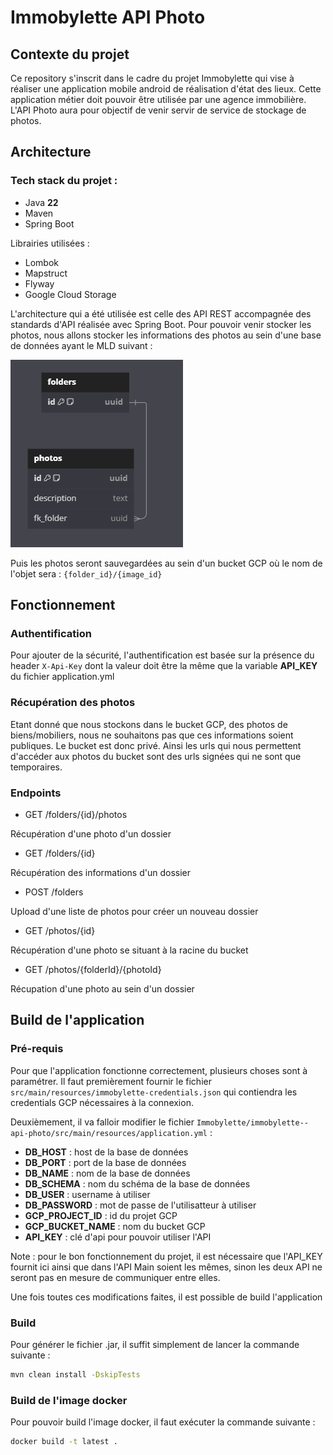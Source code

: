 # Immobylette API Photo

## Contexte du projet

Ce repository s'inscrit dans le cadre du projet Immobylette qui vise à réaliser une application mobile android de réalisation d'état des lieux. Cette application métier doit pouvoir être utilisée par une agence immobilière. L'API Photo aura pour objectif de venir servir de service de stockage de photos.

## Architecture

### Tech stack du projet :

- Java **22**
- Maven
- Spring Boot

Librairies utilisées :

- Lombok
- Mapstruct
- Flyway
- Google Cloud Storage

L'architecture qui a été utilisée est celle des API REST accompagnée des standards d'API réalisée avec Spring Boot. Pour pouvoir venir stocker les photos, nous allons stocker les informations des photos au sein d'une base de données ayant le MLD suivant : 

![MLD API Photo](image.png)

Puis les photos seront sauvegardées au sein d'un bucket GCP où le nom de l'objet sera : `{folder_id}/{image_id}`

## Fonctionnement

### Authentification

Pour ajouter de la sécurité, l'authentification est basée sur la présence du header `X-Api-Key` dont la valeur doit être la même que la variable **API_KEY** du fichier application.yml

### Récupération des photos

Etant donné que nous stockons dans le bucket GCP, des photos de biens/mobiliers, nous ne souhaitons pas que ces informations soient publiques. Le bucket est donc privé. Ainsi les urls qui nous permettent d'accéder aux photos du bucket sont des urls signées qui ne sont que temporaires.

### Endpoints

- GET /folders/{id}/photos

Récupération d'une photo d'un dossier

- GET /folders/{id}

Récupération des informations d'un dossier

- POST /folders

Upload d'une liste de photos pour créer un nouveau dossier

- GET /photos/{id}

Récupération d'une photo se situant à la racine du bucket

- GET /photos/{folderId}/{photoId}

Récupation d'une photo au sein d'un dossier

## Build de l'application

### Pré-requis

Pour que l'application fonctionne correctement, plusieurs choses sont à paramétrer. Il faut premièrement fournir le fichier `src/main/resources/immobylette-credentials.json` qui contiendra les credentials GCP nécessaires à la connexion.

Deuxièmement, il va falloir modifier le fichier `Immobylette/immobylette--api-photo/src/main/resources/application.yml` :

- **DB_HOST** : host de la base de données
- **DB_PORT** : port de la base de données
- **DB_NAME** : nom de la base de données
- **DB_SCHEMA** : nom du schéma de la base de données
- **DB_USER** : username à utiliser
- **DB_PASSWORD** : mot de passe de l'utilisatteur à utiliser
- **GCP_PROJECT_ID** : id du projet GCP
- **GCP_BUCKET_NAME** : nom du bucket GCP
- **API_KEY** : clé d'api pour pouvoir utiliser l'API

Note : pour le bon fonctionnement du projet, il est nécessaire que l'API_KEY fournit ici ainsi que dans l'API Main soient les mêmes, sinon les deux API ne seront pas en mesure de communiquer entre elles.

Une fois toutes ces modifications faites, il est possible de build l'application

### Build

Pour générer le fichier .jar, il suffit simplement de lancer la commande suivante :

```bash
mvn clean install -DskipTests
```

### Build de l'image docker

Pour pouvoir build l'image docker, il faut exécuter la commande suivante : 

```bash
docker build -t latest .
```
